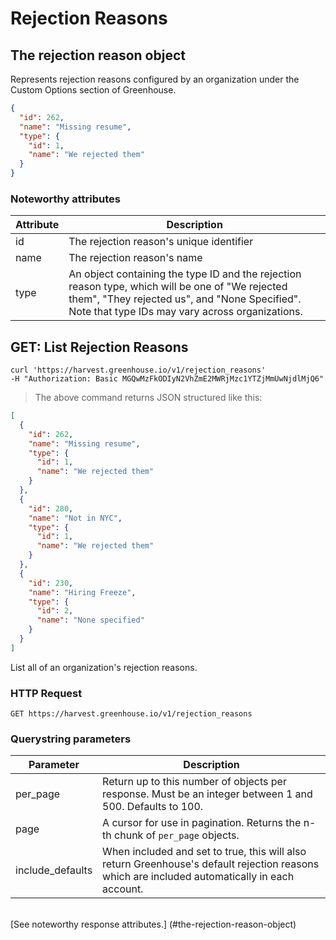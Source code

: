 # Rejection Reasons

## The rejection reason object

Represents rejection reasons configured by an organization under the Custom Options section of Greenhouse.

```json
{
  "id": 262,
  "name": "Missing resume",
  "type": {
    "id": 1,
    "name": "We rejected them"
  }
}
```

### Noteworthy attributes

| Attribute | Description |
|-----------|-------------|
| id | The rejection reason's unique identifier
| name | The rejection reason's name
| type | An object containing the type ID and the rejection reason type, which will be one of "We rejected them", "They rejected us", and "None Specified". Note that type IDs may vary across organizations.

## GET: List Rejection Reasons

```shell
curl 'https://harvest.greenhouse.io/v1/rejection_reasons'
-H "Authorization: Basic MGQwMzFkODIyN2VhZmE2MWRjMzc1YTZjMmUwNjdlMjQ6"
```

> The above command returns JSON structured like this:

```json
[
  {
    "id": 262,
    "name": "Missing resume",
    "type": {
      "id": 1,
      "name": "We rejected them"
    }
  },
  {
    "id": 280,
    "name": "Not in NYC",
    "type": {
      "id": 1,
      "name": "We rejected them"
    }
  },
  {
    "id": 230,
    "name": "Hiring Freeze",
    "type": {
      "id": 2,
      "name": "None specified"
    }
  }
]
```

List all of an organization's rejection reasons.

### HTTP Request

`GET https://harvest.greenhouse.io/v1/rejection_reasons`

### Querystring parameters

| Parameter | Description |
|-----------|-------------|
| per_page | Return up to this number of objects per response. Must be an integer between 1 and 500. Defaults to 100.
| page | A cursor for use in pagination.  Returns the n-th chunk of `per_page` objects.
| include_defaults | When included and set to true, this will also return Greenhouse's default rejection reasons which are included automatically in each account.

<br>
[See noteworthy response attributes.] (#the-rejection-reason-object)
